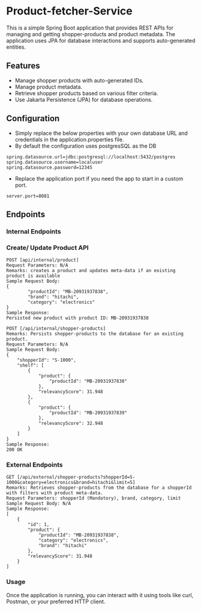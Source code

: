 # Product-fetcher-Service
This is a simple Spring Boot application that provides REST APIs for managing and getting shopper-products and product metadata. 
The application uses JPA for database interactions and supports auto-generated entities. 

## Features
* Manage shopper products with auto-generated IDs.
* Manage product metadata.
* Retrieve shopper products based on various filter criteria.
* Use Jakarta Persistence (JPA) for database operations.

## Configuration
* Simply replace the below properties with your own database URL and credentials in the application.properties file.
* By default the configuration uses postgresSQL as the DB
```
spring.datasource.url=jdbc:postgresql://localhost:5432/postgres
spring.datasource.username=localuser
spring.datasource.password=12345
```
* Replace the application port if you need the app to start in a custom port.
```
server.port=8081
```
## Endpoints
### Internal Endpoints
### Create/ Update Product API
```
POST [api/internal/product]
Request Parameters: N/A
Remarks: creates a product and updates meta-data if an existing product is available
Sample Request Body: 
{
        "productId": "MB-20931937838",
        "brand": "hitachi",
        "category": "electronics"
}
Sample Response:
Persisted new product with product ID: MB-20931937838
```
```
POST [/api/internal/shopper-products]
Remarks: Persists shopper-products to the database for an existing product.
Request Parameters: N/A
Sample Request Body: 
{
    "shopperId": "S-1000",
    "shelf": [
        {
            "product": {
                "productId": "MB-20931937838"
            },
            "relevancyScore": 31.948
        },
        {
            "product": {
                "productId": "MB-20931937839"
            },
            "relevancyScore": 32.948
        }
    ]
}
Sample Response:
200 OK
```
### External Endpoints
```
GET [/api/external/shopper-products?shopperId=S-1000&category=electronics&brand=hitachi&limit=5]
Remarks: Retrieves shopper-products from the database for a shopperId with filters with product meta-data.
Request Parameters: shopperId (Mandatory), brand, category, limit                   
Sample Request Body: N/A
Sample Response:
[
    {
        "id": 1,
        "product": {
            "productId": "MB-20931937838",
            "category": "electronics",
            "brand": "hitachi"
        },
        "relevancyScore": 31.948
    }
]
```
### Usage 
Once the application is running, you can interact with it using tools like curl, Postman, or your preferred HTTP client.
